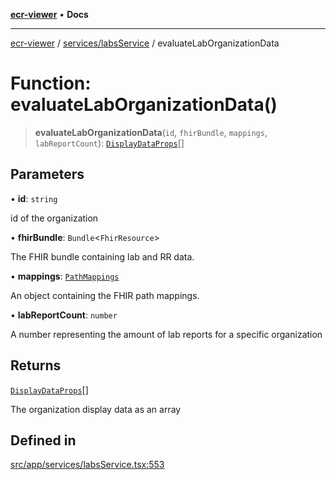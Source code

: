 [**ecr-viewer**](../../../README.md) • **Docs**

***

[ecr-viewer](../../../README.md) / [services/labsService](../README.md) / evaluateLabOrganizationData

# Function: evaluateLabOrganizationData()

> **evaluateLabOrganizationData**(`id`, `fhirBundle`, `mappings`, `labReportCount`): [`DisplayDataProps`](../../../DataDisplay/interfaces/DisplayDataProps.md)[]

## Parameters

• **id**: `string`

id of the organization

• **fhirBundle**: `Bundle`\<`FhirResource`\>

The FHIR bundle containing lab and RR data.

• **mappings**: [`PathMappings`](../../../utils/interfaces/PathMappings.md)

An object containing the FHIR path mappings.

• **labReportCount**: `number`

A number representing the amount of lab reports for a specific organization

## Returns

[`DisplayDataProps`](../../../DataDisplay/interfaces/DisplayDataProps.md)[]

The organization display data as an array

## Defined in

[src/app/services/labsService.tsx:553](https://github.com/CDCgov/phdi/blob/fa63a85e5b4651bdfc0d25ecc23a67e11fbcba18/containers/ecr-viewer/src/app/services/labsService.tsx#L553)
